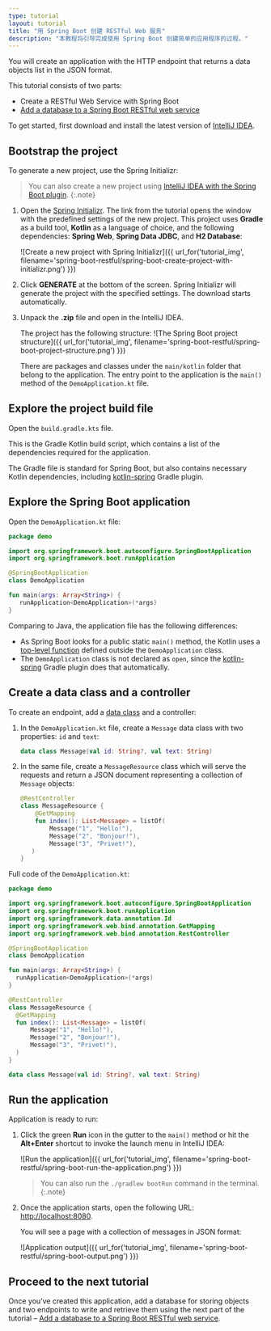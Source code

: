 ```yaml
---
type: tutorial
layout: tutorial
title: "用 Spring Boot 创建 RESTful Web 服务"
description: "本教程将引导完成使用 Spring Boot 创建简单的应用程序的过程。"
---
```


You will create an application with the HTTP endpoint that returns a data objects list in the JSON format.

This tutorial consists of two parts:
* Create a RESTful Web Service with Spring Boot
* [Add a database to a Spring Boot RESTful web service](spring-boot-restful-db.html)

To get started, first download and install the latest version of [IntelliJ IDEA](http://www.jetbrains.com/idea/download/index.html).

## Bootstrap the project

To generate a new project, use the Spring Initializr:

> You can also create a new project using [IntelliJ IDEA with the Spring Boot plugin](https://www.jetbrains.com/help/idea/spring-boot.html).
{:.note}

1. Open the [Spring Initializr](https://start.spring.io/#!type=gradle-project&language=kotlin&platformVersion=2.4.2.RELEASE&packaging=jar&jvmVersion=11&groupId=com.example&artifactId=demo&name=demo&description=Demo%20project%20for%20Spring%20Boot&packageName=demo&dependencies=web,data-jdbc,h2). The link from the tutorial opens the window with the predefined settings of the new project. 
  This project uses **Gradle** as a build tool, **Kotlin** as a language of choice, and the following dependencies: **Spring Web**, **Spring Data JDBC**, and **H2 Database**:

   ![Create a new project with Spring Initializr]({{ url_for('tutorial_img', filename='spring-boot-restful/spring-boot-create-project-with-initializr.png') }})

2. Click **GENERATE** at the bottom of the screen. Spring Initializr will generate the project with the specified settings. The download starts automatically.

3. Unpack the **.zip** file and open in the IntelliJ IDEA.
  
   The project has the following structure: 
   ![The Spring Boot project structure]({{ url_for('tutorial_img', filename='spring-boot-restful/spring-boot-project-structure.png') }})
   
   There are packages and classes under the `main/kotlin` folder that belong to the application. The entry point to the application is the `main()` method of the `DemoApplication.kt` file.

## Explore the project build file

Open the `build.gradle.kts` file.

This is the Gradle Kotlin build script, which contains a list of the dependencies required for the application. 

The Gradle file is standard for Spring Boot, but also contains necessary Kotlin dependencies, including [kotlin-spring](../reference/compiler-plugins.html#spring-support) Gradle plugin.

## Explore the Spring Boot application

Open the `DemoApplication.kt` file:

<div class="sample" markdown="1" theme="idea" mode="kotlin" data-highlight-only>

```kotlin
package demo

import org.springframework.boot.autoconfigure.SpringBootApplication
import org.springframework.boot.runApplication

@SpringBootApplication
class DemoApplication

fun main(args: Array<String>) {
   runApplication<DemoApplication>(*args)
}
```

</div>

Comparing to Java, the application file has the following differences:
* As Spring Boot looks for a public static `main()` method, the Kotlin uses a [top-level function](../reference/functions.html) defined outside the `DemoApplication` class.
* The `DemoApplication` class is not declared as `open`, since the [kotlin-spring](../reference/compiler-plugins.html#spring-support) Gradle plugin does that automatically.

## Create a data class and a controller

To create an endpoint, add a [data class](../reference/data-classes.html) and a controller:

1. In the `DemoApplication.kt` file, create a `Message` data class with two properties: `id` and `text`:

   <div class="sample" markdown="1" theme="idea" mode="kotlin" data-highlight-only>

   ```kotlin
   data class Message(val id: String?, val text: String)
   ```
   
   </div>

2. In the same file, create a `MessageResource` class which will serve the requests and return a JSON document representing a collection of `Message` objects:

   <div class="sample" markdown="1" theme="idea" mode="kotlin" data-highlight-only>
   
   ```kotlin
   @RestController
   class MessageResource {
       @GetMapping
       fun index(): List<Message> = listOf(
           Message("1", "Hello!"),
           Message("2", "Bonjour!"),
           Message("3", "Privet!"),
      )
   }
   ```

   </div>

Full code of the `DemoApplication.kt`:

<div class="sample" markdown="1" theme="idea" mode="kotlin" data-highlight-only>

```kotlin
package demo

import org.springframework.boot.autoconfigure.SpringBootApplication
import org.springframework.boot.runApplication
import org.springframework.data.annotation.Id
import org.springframework.web.bind.annotation.GetMapping
import org.springframework.web.bind.annotation.RestController

@SpringBootApplication
class DemoApplication

fun main(args: Array<String>) {
  runApplication<DemoApplication>(*args)
}

@RestController
class MessageResource {
  @GetMapping
  fun index(): List<Message> = listOf(
      Message("1", "Hello!"),
      Message("2", "Bonjour!"),
      Message("3", "Privet!"),
  )
}

data class Message(val id: String?, val text: String)
```

</div>

## Run the application

Application is ready to run:

1. Click the green **Run** icon in the gutter to the `main()` method or hit the **Alt+Enter** shortcut to invoke the launch menu in IntelliJ IDEA:

    ![Run the application]({{ url_for('tutorial_img', filename='spring-boot-restful/spring-boot-run-the-application.png') }})
    
    > You can also run the `./gradlew bootRun` command in the terminal.
    {:.note}

2. Once the application starts, open the following URL: [http://localhost:8080](http://localhost:8080). 

    You will see a page with a collection of messages in JSON format:

    ![Application output]({{ url_for('tutorial_img', filename='spring-boot-restful/spring-boot-output.png') }})

## Proceed to the next tutorial

Once you’ve created this application, add a database for storing objects and two endpoints to write and retrieve them using the next part of the tutorial – [Add a database to a Spring Boot RESTful web service](spring-boot-restful-db.html).